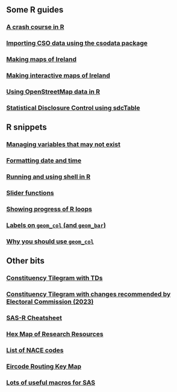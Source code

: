 <title></title>

## Some R guides 

### [A crash course in R](https://brendanjodowd.github.io/r_crash_course/)

### [Importing CSO data using the csodata package](https://brendanjodowd.github.io/cso_guide/)

### [Making maps of Ireland](https://brendanjodowd.github.io/map_guide/)

### [Making interactive maps of Ireland](https://brendanjodowd.github.io/interactive_maps/)

### [Using OpenStreetMap data in R](https://brendanjodowd.github.io/snippets/osm_r)

### [Statistical Disclosure Control using sdcTable](https://brendanjodowd.github.io/sdc_guide/)

## R snippets

### <a href="https://brendanjodowd.github.io/snippets/variables_may_not_exist" target="_blank">Managing variables that may not exist</a>
### <a href="https://brendanjodowd.github.io/snippets/date_time_formats" target="_blank">Formatting date and time</a>
### <a href="https://brendanjodowd.github.io/snippets/shell" target="_blank">Running and using shell in R</a>
### <a href="https://brendanjodowd.github.io/snippets/slider" target="_blank">Slider functions</a>
### <a href="https://brendanjodowd.github.io/snippets/long_code" target="_blank">Showing progress of R loops</a>
### <a href="https://brendanjodowd.github.io/snippets/geom_col_labels" target="_blank">Labels on `geom_col` (and `geom_bar`)</a>
### <a href="https://brendanjodowd.github.io/snippets/geom_col" target="_blank">Why you should use `geom_col`</a>


## Other bits

### <a href="https://brendanjodowd.github.io/cons_map" target="_blank">Constituency Tilegram with TDs</a>

### <a href="https://brendanjodowd.github.io/consmap1" target="_blank">Constituency Tilegram with changes recommended by Electoral Commission (2023)</a>

### <a href="https://brendanjodowd.github.io/assets/sas-r.pdf" target="_blank">SAS-R Cheatsheet</a>

### <a href="https://brendanjodowd.github.io/snippets/hub_map" target="_blank">Hex Map of Research Resources</a>

### <a href="https://htmlpreview.github.io/?https://github.com/brendanjodowd/nace_page/blob/main/nace_page.html" target="_blank">List of NACE codes</a>

### <a href="https://brendanjodowd.github.io/snippets/eircode_map" target="_blank">Eircode Routing Key Map</a>

### <a href="https://github.com/brendanjodowd/SAS" target="_blank">Lots of useful macros for SAS</a>

